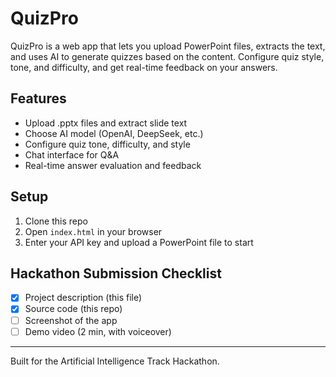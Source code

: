 # QuizPro

QuizPro is a web app that lets you upload PowerPoint files, extracts the text, and uses AI to generate quizzes based on the content. Configure quiz style, tone, and difficulty, and get real-time feedback on your answers.

## Features
- Upload .pptx files and extract slide text
- Choose AI model (OpenAI, DeepSeek, etc.)
- Configure quiz tone, difficulty, and style
- Chat interface for Q&A
- Real-time answer evaluation and feedback

## Setup
1. Clone this repo
2. Open `index.html` in your browser
3. Enter your API key and upload a PowerPoint file to start

## Hackathon Submission Checklist
- [x] Project description (this file)
- [x] Source code (this repo)
- [ ] Screenshot of the app
- [ ] Demo video (2 min, with voiceover)

---

Built for the Artificial Intelligence Track Hackathon. 